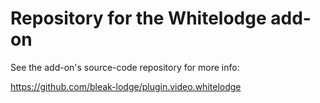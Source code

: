 # Repository for the Whitelodge add-on

See the add-on's source-code repository for more info:

https://github.com/bleak-lodge/plugin.video.whitelodge
